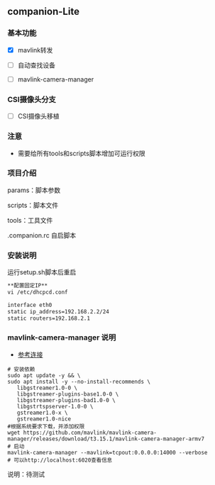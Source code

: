 ## companion-Lite

### 基本功能

- [x] mavlink转发
- [ ] 自动查找设备
- [ ] mavlink-camera-manager



### CSI摄像头分支

- [ ] CSI摄像头移植

### 注意

- 需要给所有tools和scripts脚本增加可运行权限



### 项目介绍

params：脚本参数

scripts：脚本文件

tools：工具文件

.companion.rc 自启脚本



### 安装说明

运行setup.sh脚本后重启







~~~tex
**配置固定IP**
vi /etc/dhcpcd.conf

interface eth0
static ip_address=192.168.2.2/24
static routers=192.168.2.1
~~~

### mavlink-camera-manager 说明

- [参考连接](https://github.com/mavlink/mavlink-camera-manager?tab=readme-ov-file#how-to-build-it)

~~~shell
# 安装依赖
sudo apt update -y && \
sudo apt install -y --no-install-recommends \
   libgstreamer1.0-0 \
   libgstreamer-plugins-base1.0-0 \
   libgstreamer-plugins-bad1.0-0 \
   libgstrtspserver-1.0-0 \
   gstreamer1.0-x \
   gstreamer1.0-nice
#根据系统要求下载，并添加权限
wget https://github.com/mavlink/mavlink-camera-manager/releases/download/t3.15.1/mavlink-camera-manager-armv7 
# 启动 
mavlink-camera-manager --mavlink=tcpout:0.0.0.0:14000 --verbose
# 可以http://localhost:6020查看信息
~~~

说明：待测试
